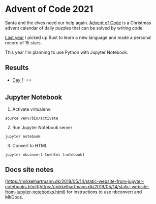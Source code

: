 # Advent of Code 2021

Santa and the elves need our help again. [Advent of Code](https://adventofcode.com/) is a Christmas advent calendar of daily puzzles that can be solved by writing code.

[Last year](https://github.com/Hamatti/adventofcode-2020) I picked up Rust to learn a new language and made a personal record of 15 stars.

This year I'm planning to use Python with Jupyter Notebook.

## Results

- [Day 1](/src/day_1.ipynb): ⭐️⭐️

## Jupyter Notebook

1. Activate virtualenv:

```
source venv/bin/activate
```

2. Run Jupyter Notebook server

```
jupyter notebook
```

3. Convert to HTML

```
jupyter nbconvert to=html [notebook]
```

## Docs site notes

[https://mikkelhartmann.dk/2019/05/14/static-website-from-jupyter-notebooks.html](https://mikkelhartmann.dk/2019/05/14/static-website-from-jupyter-notebooks.html) for instructions to use nbconvert and MkDocs.
